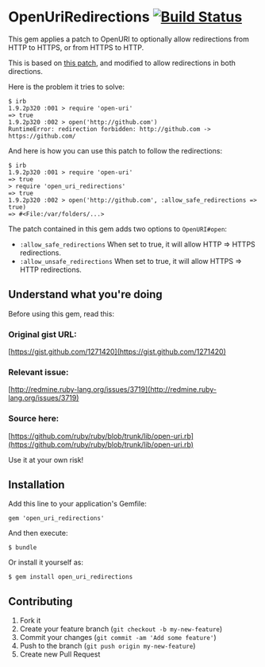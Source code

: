 # OpenUriRedirections [![Build Status](https://secure.travis-ci.org/jaimeiniesta/open_uri_redirections.png)](http://travis-ci.org/jaimeiniesta/open_uri_redirections)

This gem applies a patch to OpenURI to optionally allow redirections from HTTP to HTTPS, or from HTTPS to HTTP.

This is based on [this patch](http://bugs.ruby-lang.org/issues/859), and modified to allow redirections in both directions.

Here is the problem it tries to solve:

    $ irb
    1.9.2p320 :001 > require 'open-uri'
    => true 
    1.9.2p320 :002 > open('http://github.com')
    RuntimeError: redirection forbidden: http://github.com -> https://github.com/

And here is how you can use this patch to follow the redirections:

    $ irb
    1.9.2p320 :001 > require 'open-uri'
    => true 
    > require 'open_uri_redirections'
    => true 
    1.9.2p320 :002 > open('http://github.com', :allow_safe_redirections => true)
    => #<File:/var/folders/...>

The patch contained in this gem adds two options to `OpenURI#open`:

* `:allow_safe_redirections` When set to true, it will allow HTTP => HTTPS redirections.
* `:allow_unsafe_redirections` When set to true, it will allow HTTPS => HTTP redirections.

## Understand what you're doing

Before using this gem, read this:

### Original gist URL:
[https://gist.github.com/1271420](https://gist.github.com/1271420)

### Relevant issue:
[http://redmine.ruby-lang.org/issues/3719](http://redmine.ruby-lang.org/issues/3719)

### Source here:
[https://github.com/ruby/ruby/blob/trunk/lib/open-uri.rb](https://github.com/ruby/ruby/blob/trunk/lib/open-uri.rb)

Use it at your own risk!

## Installation

Add this line to your application's Gemfile:

    gem 'open_uri_redirections'

And then execute:

    $ bundle

Or install it yourself as:

    $ gem install open_uri_redirections

## Contributing

1. Fork it
2. Create your feature branch (`git checkout -b my-new-feature`)
3. Commit your changes (`git commit -am 'Add some feature'`)
4. Push to the branch (`git push origin my-new-feature`)
5. Create new Pull Request
